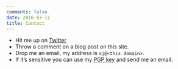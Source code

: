 ```yaml
---
comments: false
date: 2016-07-11
title: Contact
---
```


* Hit me up on [Twitter](https://twitter.com/TheColonial)
* Throw a comment on a blog post on this site.
* Drop me an email, my address is `oj@<this domain>`.
* If it’s sensitive you can use my [PGP key](https://keybase.io/oj) and send me an email.
